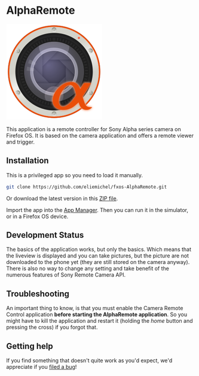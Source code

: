 AlphaRemote
===========

![Application Icon](https://raw.githubusercontent.com/eliemichel/fxos-AlphaRemote/master/img/icons/icon256x256.png)

This application is a remote controller for Sony Alpha series camera on Firefox OS.
It is based on the camera application and offers a remote viewer and trigger.

Installation
------------

This is a privileged app so you need to load it manually.

````bash
git clone https://github.com/eliemichel/fxos-AlphaRemote.git
````

Or download the latest version in this [ZIP file](https://github.com/eliemichel/fxos-AlphaRemote/archive/master.zip).

Import the app into the [App Manager](https://developer.mozilla.org/Firefox_OS/Using_the_App_Manager). Then you can run it in the simulator, or in a Firefox OS device.

Development Status
------------------

The basics of the application works, but only the basics. Which means that the liveview is displayed and you can take pictures, but the picture are not downloaded to the phone yet (they are still stored on the camera anyway). There is also no way to change any setting and take benefit of the numerous features of Sony Remote Camera API.

Troubleshooting
---------------

An important thing to know, is that you must enable the Camera Remote Control application **before starting the AlphaRemote application**. So you might have to kill the application and restart it (holding the *home* button and pressing the cross) if you forgot that.


Getting help
------------

If you find something that doesn't quite work as you'd expect, we'd appreciate if you [filed a bug](https://github.com/eliemichel/fxos-AlphaRemote/issues)!

